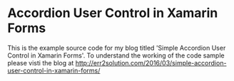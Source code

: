 # Accordion User Control in Xamarin Forms
This is the example source code for my blog titled 'Simple Accordion User Control in Xamarin Forms'. To understand the working of the code sample please visti the blog at http://err2solution.com/2016/03/simple-accordion-user-control-in-xamarin-forms/ 
